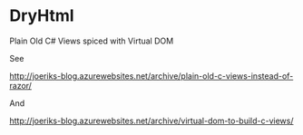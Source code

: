 DryHtml
=======

Plain Old C# Views spiced with Virtual DOM


See

http://joeriks-blog.azurewebsites.net/archive/plain-old-c-views-instead-of-razor/

And

http://joeriks-blog.azurewebsites.net/archive/virtual-dom-to-build-c-views/

